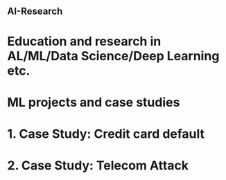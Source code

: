 ## AI-Research
# Education and research in AL/ML/Data Science/Deep Learning etc.
# ML projects and case studies
# 1. Case Study: Credit card default 
# 2. Case Study: Telecom Attack
